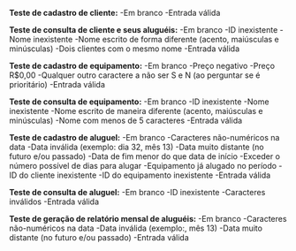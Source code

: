 **Teste de cadastro de cliente:**
-Em branco
-Entrada válida

**Teste de consulta de cliente e seus aluguéis:**
-Em branco
-ID inexistente
-Nome inexistente
-Nome escrito de forma diferente (acento, maiúsculas e minúsculas)
-Dois clientes com o mesmo nome
-Entrada válida

**Teste de cadastro de equipamento:**
-Em branco
-Preço negativo
-Preço R$0,00
-Qualquer outro caractere a não ser S e N (ao perguntar se é prioritário)
-Entrada válida

**Teste de consulta de equipamento:**
-Em branco
-ID inexistente
-Nome inexistente
-Nome escrito de maneira diferente (acento, maiúsculas e minúsculas)
-Nome com menos de 5 caracteres
-Entrada válida

**Teste de cadastro de aluguel:**
-Em branco
-Caracteres não-numéricos na data
-Data inválida (exemplo: dia 32, mês 13)
-Data muito distante (no futuro e/ou passado)
-Data de fim menor do que data de início
-Exceder o número possível de dias para alugar
-Equipamento já alugado no período
-ID do cliente inexistente
-ID do equipamento inexistente
-Entrada válida

**Teste de consulta de aluguel:**
-Em branco
-ID inexistente
-Caracteres inválidos
-Entrada válida

**Teste de geração de relatório mensal de aluguéis:**
-Em branco
-Caracteres não-numéricos na data
-Data inválida (exemplo:, mês 13)
-Data muito distante (no futuro e/ou passado)
-Entrada válida
